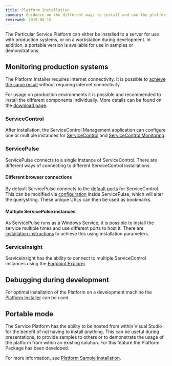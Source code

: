 ```yaml
---
title: Platform Installation
summary: Guidance on the different ways to install and use the platform
reviewed: 2019-06-15
---
```


The Particular Service Platform can either be installed to a server for use with production systems, or on a workstation during development. In addition, a portable version is available for use in samples or demonstrations.

## Monitoring production systems

The Platform Installer requires Internet connectivity. It is possible to [achieve the same result](/platform/installer/offline.md) without requiring internet connectivity.

For usage on production environments it is possible and recommended to install the different components individually. More details can be found on the [download page](https://particular.net/downloads).

### ServiceControl

After installation, the ServiceControl Management application can configure one or multiple instances for [ServiceControl](/servicecontrol/installation.md) and [ServiceControl Monitoring](/servicecontrol/monitoring-instances/installation/).

### ServicePulse

ServicePulse connects to a single instance of ServiceControl. There are different ways of connecting to different ServiceControl installations.

#### Different browser connections

By default ServicePulse connects to the [default ports](/servicepulse/host-config.md#default-connection-to-servicecontrol-and-servicecontrol-monitoring) for ServiceControl. This can be modified via [configuration](/servicepulse/host-config.md#configuring-connections-via-the-servicepulse-ui) inside ServicePulse, which will alter the querystring. These unique URLs can then be used as bookmarks.

#### Multiple ServicePulse instances

As ServicePulse runs as a Windows Service, it is possible to install the service multiple times and use different ports to host it. There are [installation instructions](/servicepulse/installation.md#installation-available-installation-parameters) to achieve this using installation parameters.

### ServiceInsight

ServiceInsight has the ability to connect to multiple ServiceControl instances using the [Endpoint Explorer](/serviceinsight/#endpoint-explorer).

## Debugging during development

For optimal installation of the Platform on a development machine the [Platform Installer](/platform/installer/) can be used.

## Portable mode

The Service Platform has the ability to be hosted from within Visual Studio for the benefit of not having to install anything. This can be useful during presentations, to provide samples to others or to demonstrate the usage of the platform from within an existing solution. For this feature the Platform Package has been developed.

For more information, see [Platform Sample Installation](/platform/platform-sample-package.md).
